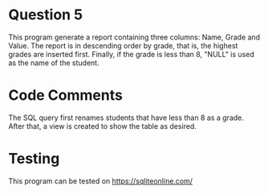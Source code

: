 # Question 5
This program generate a report containing three columns: Name, Grade and Value. The report is in descending order by grade, that is, the highest grades are inserted first. Finally, if the grade is less than 8, "NULL" is used as the name of the student.

# Code Comments

The SQL query first renames students that have less than 8 as a grade. After that, a view is created to show the table as desired.

# Testing

This program can be tested on https://sqliteonline.com/
